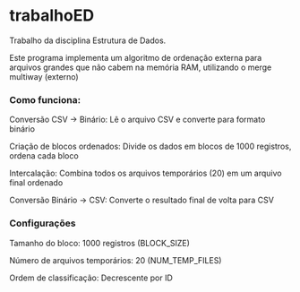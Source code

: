 # trabalhoED
Trabalho da disciplina Estrutura de Dados.

Este programa implementa um algoritmo de ordenação externa para arquivos grandes que não cabem na memória RAM, utilizando o merge multiway (externo)

### Como funciona:
Conversão CSV → Binário: Lê o arquivo CSV e converte para formato binário

Criação de blocos ordenados: Divide os dados em blocos de 1000 registros, ordena cada bloco

Intercalação: Combina todos os arquivos temporários (20) em um arquivo final ordenado

Conversão Binário → CSV: Converte o resultado final de volta para CSV

### Configurações
Tamanho do bloco: 1000 registros (BLOCK_SIZE)

Número de arquivos temporários: 20 (NUM_TEMP_FILES)

Ordem de classificação: Decrescente por ID
